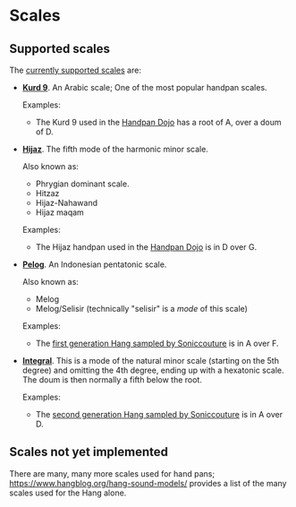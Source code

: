 # Scales

## Supported scales

The
[currently supported scales](/ps/src/Backend/Scale.purs) are:

* [**Kurd 9**](https://www.haganenote.com/store/kurd/).
  An Arabic scale; One of the most popular handpan scales.

  Examples:

  - The Kurd 9 used in the [Handpan Dojo](https://www.handpandojo.com/) has
    a root of A, over a doum of D.

* [**Hijaz**](https://en.wikipedia.org/wiki/Phrygian_dominant_scale).
  The fifth mode of the harmonic minor scale.

  Also known as:

  - Phrygian dominant scale.
  - Hitzaz
  - Hijaz-Nahawand
  - Hijaz maqam

  Examples:

  - The Hijaz handpan used in the [Handpan Dojo](https://www.handpandojo.com/)
    is in D over G.

* [**Pelog**](https://en.wikipedia.org/wiki/Pelog).
  An Indonesian pentatonic scale.

  Also known as:

  - Melog
  - Melog/Selisir (technically "selisir" is a _mode_ of this scale)

  Examples:

  - The
    [first generation Hang sampled by Soniccouture](https://www.soniccouture.com/en/products/35-rare-and-unique/g29-pan-drums/)
    is in A over F.

* [**Integral**](https://www.sarazhandpans.com/handpan-scales/integral/).
  This is a mode of the natural minor scale (starting on the 5th degree) and
  omitting the 4th degree, ending up with a hexatonic scale.
  The doum is then normally a fifth below the root.

  Examples:

  - The
    [second generation Hang sampled by Soniccouture](https://www.soniccouture.com/en/products/35-rare-and-unique/g29-pan-drums/) 
    is in A over D.

## Scales not yet implemented

There are many, many more scales used for hand pans;
https://www.hangblog.org/hang-sound-models/ provides a list of the many scales
used for the Hang alone.
